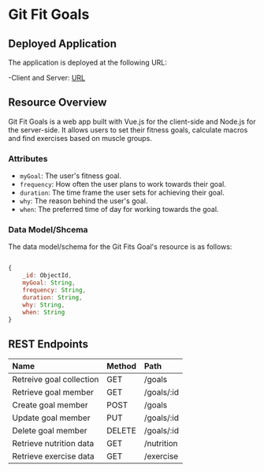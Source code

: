 # Git Fit Goals

## Deployed Application

The application is deployed at the following URL:

-Client and Server: [URL](https://gitfitgoalssessions.onrender.com/)

## Resource Overview

Git Fit Goals is a web app built with Vue.js for the client-side and Node.js for the server-side. It allows users to set their fitness goals, calculate macros and find exercises based on muscle groups.

### Attributes

- `myGoal`: The user's fitness goal.
- `frequency`: How often the user plans to work towards their goal.
- `duration`: The time frame the user sets for achieving their goal.
- `why`: The reason behind the user's goal.
- `when`: The preferred time of day for working towards the goal.

### Data Model/Shcema

The data model/schema for the Git Fits Goal's resource is as follows:

```javascript

{
    _id: ObjectId,
    myGoal: String,
    frequency: String,
    duration: String,
    why: String,
    when: String 
}
```

## REST Endpoints

|Name   		            |Method   |Path           |
|:--------------------------|:--------|:--------------|
|Retreive goal collection   |GET      |/goals         |
|Retrieve goal member       |GET      |/goals/:id     |
|Create goal member         |POST     |/goals         |
|Update goal member         |PUT      |/goals/:id     |
|Delete goal member         |DELETE   |/goals/:id     |
|Retrieve nutrition data    |GET      |/nutrition     |
|Retrieve exercise data     |GET      |/exercise      |
